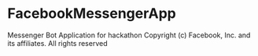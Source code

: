 # FacebookMessengerApp
Messenger Bot Application for hackathon
Copyright (c) Facebook, Inc. and its affiliates. All rights reserved
